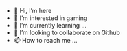 - 👋 Hi, I’m here
- 👀 I’m interested in gaming
- 🌱 I’m currently learning ...
- 💞️ I’m looking to collaborate on Github
- 📫 How to reach me ...

<!---
Su1c1de/Su1c1de is a ✨ special ✨ repository because its `README.md` (this file) appears on your GitHub profile.
You can click the Preview link to take a look at your changes.
--->
